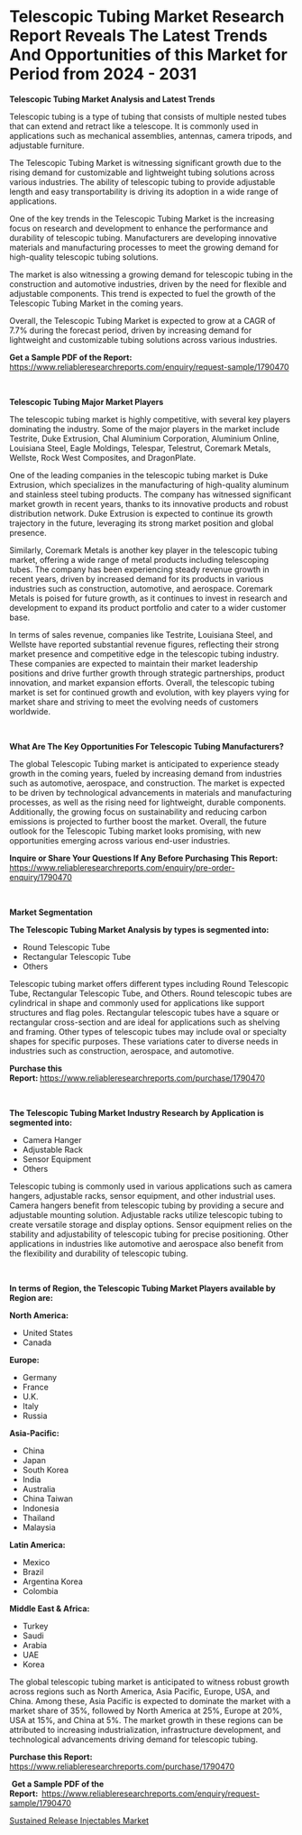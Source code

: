 <p><h1>Telescopic Tubing Market Research Report Reveals The Latest Trends And Opportunities of this Market for Period from 2024 - 2031</h1></p><p><strong>Telescopic Tubing Market Analysis and Latest Trends</strong></p>
<p><p>Telescopic tubing is a type of tubing that consists of multiple nested tubes that can extend and retract like a telescope. It is commonly used in applications such as mechanical assemblies, antennas, camera tripods, and adjustable furniture.</p><p>The Telescopic Tubing Market is witnessing significant growth due to the rising demand for customizable and lightweight tubing solutions across various industries. The ability of telescopic tubing to provide adjustable length and easy transportability is driving its adoption in a wide range of applications.</p><p>One of the key trends in the Telescopic Tubing Market is the increasing focus on research and development to enhance the performance and durability of telescopic tubing. Manufacturers are developing innovative materials and manufacturing processes to meet the growing demand for high-quality telescopic tubing solutions.</p><p>The market is also witnessing a growing demand for telescopic tubing in the construction and automotive industries, driven by the need for flexible and adjustable components. This trend is expected to fuel the growth of the Telescopic Tubing Market in the coming years.</p><p>Overall, the Telescopic Tubing Market is expected to grow at a CAGR of 7.7% during the forecast period, driven by increasing demand for lightweight and customizable tubing solutions across various industries.</p></p>
<p><strong>Get a Sample PDF of the Report:&nbsp;</strong> <a href="https://www.reliableresearchreports.com/enquiry/request-sample/1790470">https://www.reliableresearchreports.com/enquiry/request-sample/1790470</a></p>
<p>&nbsp;</p>
<p><strong>Telescopic Tubing Major Market Players</strong></p>
<p><p>The telescopic tubing market is highly competitive, with several key players dominating the industry. Some of the major players in the market include Testrite, Duke Extrusion, Chal Aluminium Corporation, Aluminium Online, Louisiana Steel, Eagle Moldings, Telespar, Telestrut, Coremark Metals, Wellste, Rock West Composites, and DragonPlate.</p><p>One of the leading companies in the telescopic tubing market is Duke Extrusion, which specializes in the manufacturing of high-quality aluminum and stainless steel tubing products. The company has witnessed significant market growth in recent years, thanks to its innovative products and robust distribution network. Duke Extrusion is expected to continue its growth trajectory in the future, leveraging its strong market position and global presence.</p><p>Similarly, Coremark Metals is another key player in the telescopic tubing market, offering a wide range of metal products including telescoping tubes. The company has been experiencing steady revenue growth in recent years, driven by increased demand for its products in various industries such as construction, automotive, and aerospace. Coremark Metals is poised for future growth, as it continues to invest in research and development to expand its product portfolio and cater to a wider customer base.</p><p>In terms of sales revenue, companies like Testrite, Louisiana Steel, and Wellste have reported substantial revenue figures, reflecting their strong market presence and competitive edge in the telescopic tubing industry. These companies are expected to maintain their market leadership positions and drive further growth through strategic partnerships, product innovation, and market expansion efforts. Overall, the telescopic tubing market is set for continued growth and evolution, with key players vying for market share and striving to meet the evolving needs of customers worldwide.</p></p>
<p>&nbsp;</p>
<p><strong>What Are The Key Opportunities For Telescopic Tubing Manufacturers?</strong></p>
<p><p>The global Telescopic Tubing market is anticipated to experience steady growth in the coming years, fueled by increasing demand from industries such as automotive, aerospace, and construction. The market is expected to be driven by technological advancements in materials and manufacturing processes, as well as the rising need for lightweight, durable components. Additionally, the growing focus on sustainability and reducing carbon emissions is projected to further boost the market. Overall, the future outlook for the Telescopic Tubing market looks promising, with new opportunities emerging across various end-user industries.</p></p>
<p><strong>Inquire or Share Your Questions If Any Before Purchasing This Report:</strong> <a href="https://www.reliableresearchreports.com/enquiry/pre-order-enquiry/1790470">https://www.reliableresearchreports.com/enquiry/pre-order-enquiry/1790470</a></p>
<p>&nbsp;</p>
<p><strong>Market Segmentation</strong></p>
<p><strong>The Telescopic Tubing Market Analysis by types is segmented into:</strong></p>
<p><ul><li>Round Telescopic Tube</li><li>Rectangular Telescopic Tube</li><li>Others</li></ul></p>
<p><p>Telescopic tubing market offers different types including Round Telescopic Tube, Rectangular Telescopic Tube, and Others. Round telescopic tubes are cylindrical in shape and commonly used for applications like support structures and flag poles. Rectangular telescopic tubes have a square or rectangular cross-section and are ideal for applications such as shelving and framing. Other types of telescopic tubes may include oval or specialty shapes for specific purposes. These variations cater to diverse needs in industries such as construction, aerospace, and automotive.</p></p>
<p><strong>Purchase this Report:&nbsp;</strong><a href="https://www.reliableresearchreports.com/purchase/1790470">https://www.reliableresearchreports.com/purchase/1790470</a></p>
<p>&nbsp;</p>
<p><strong>The Telescopic Tubing Market Industry Research by Application is segmented into:</strong></p>
<p><ul><li>Camera Hanger</li><li>Adjustable Rack</li><li>Sensor Equipment</li><li>Others</li></ul></p>
<p><p>Telescopic tubing is commonly used in various applications such as camera hangers, adjustable racks, sensor equipment, and other industrial uses. Camera hangers benefit from telescopic tubing by providing a secure and adjustable mounting solution. Adjustable racks utilize telescopic tubing to create versatile storage and display options. Sensor equipment relies on the stability and adjustability of telescopic tubing for precise positioning. Other applications in industries like automotive and aerospace also benefit from the flexibility and durability of telescopic tubing.</p></p>
<p>&nbsp;</p>
<p><strong>In terms of Region, the Telescopic Tubing Market Players available by Region are:</strong></p>
<p>
    <p> <strong> North America: </strong>
        <ul>
            <li>United States</li>
            <li>Canada</li>
        </ul>
        </p> 
    <p> <strong> Europe: </strong>
        <ul>
            <li>Germany</li>
            <li>France</li>
            <li>U.K.</li>
            <li>Italy</li>
            <li>Russia</li>
        </ul>
        </p> 
    <p> <strong> Asia-Pacific: </strong>
        <ul>
            <li>China</li>
            <li>Japan</li>
            <li>South Korea</li>
            <li>India</li>
            <li>Australia</li>
            <li>China Taiwan</li>
            <li>Indonesia</li>
            <li>Thailand</li>
            <li>Malaysia</li>
        </ul>
        </p> 
    <p> <strong> Latin America: </strong>
        <ul>
            <li>Mexico</li>
            <li>Brazil</li>
            <li>Argentina Korea</li>
            <li>Colombia</li>
        </ul>
        </p> 
    <p> <strong> Middle East & Africa: </strong>
        <ul>
            <li>Turkey</li>
            <li>Saudi</li>
            <li>Arabia</li>
            <li>UAE</li>
            <li>Korea</li>
        </ul>
    </p>
    </p>
<p><p>The global telescopic tubing market is anticipated to witness robust growth across regions such as North America, Asia Pacific, Europe, USA, and China. Among these, Asia Pacific is expected to dominate the market with a market share of 35%, followed by North America at 25%, Europe at 20%, USA at 15%, and China at 5%. The market growth in these regions can be attributed to increasing industrialization, infrastructure development, and technological advancements driving demand for telescopic tubing.</p></p>
<p><strong>Purchase this Report: </strong><a href="https://www.reliableresearchreports.com/purchase/1790470">https://www.reliableresearchreports.com/purchase/1790470</a></p>
<p>&nbsp;<strong>Get a Sample PDF of the Report:&nbsp;&nbsp;</strong><a href="https://www.reliableresearchreports.com/enquiry/request-sample/1790470">https://www.reliableresearchreports.com/enquiry/request-sample/1790470</a></p>
<p><strong></strong></p>
<p><p><a href="https://gamy-alyssum-396.notion.site/Sustained-Release-Injectables-Market-Research-Report-Provides-thorough-Industry-Overview-which-offe-2e6e8b693b464f76996d47df74bf5bec">Sustained Release Injectables Market</a></p></p>